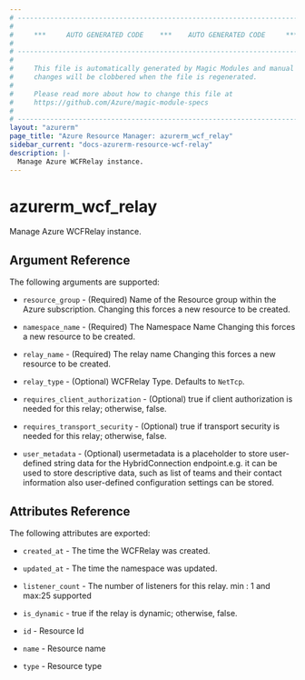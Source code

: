 ```yaml
---
# ----------------------------------------------------------------------------
#
#     ***     AUTO GENERATED CODE    ***    AUTO GENERATED CODE     ***
#
# ----------------------------------------------------------------------------
#
#     This file is automatically generated by Magic Modules and manual
#     changes will be clobbered when the file is regenerated.
#
#     Please read more about how to change this file at
#     https://github.com/Azure/magic-module-specs
#
# ----------------------------------------------------------------------------
layout: "azurerm"
page_title: "Azure Resource Manager: azurerm_wcf_relay"
sidebar_current: "docs-azurerm-resource-wcf-relay"
description: |-
  Manage Azure WCFRelay instance.
---
```


# azurerm_wcf_relay

Manage Azure WCFRelay instance.


## Argument Reference

The following arguments are supported:

* `resource_group` - (Required) Name of the Resource group within the Azure subscription. Changing this forces a new resource to be created.

* `namespace_name` - (Required) The Namespace Name Changing this forces a new resource to be created.

* `relay_name` - (Required) The relay name Changing this forces a new resource to be created.

* `relay_type` - (Optional) WCFRelay Type. Defaults to `NetTcp`.

* `requires_client_authorization` - (Optional) true if client authorization is needed for this relay; otherwise, false.

* `requires_transport_security` - (Optional) true if transport security is needed for this relay; otherwise, false.

* `user_metadata` - (Optional) usermetadata is a placeholder to store user-defined string data for the HybridConnection endpoint.e.g. it can be used to store  descriptive data, such as list of teams and their contact information also user-defined configuration settings can be stored.

## Attributes Reference

The following attributes are exported:

* `created_at` - The time the WCFRelay was created.

* `updated_at` - The time the namespace was updated.

* `listener_count` - The number of listeners for this relay. min : 1 and max:25 supported

* `is_dynamic` - true if the relay is dynamic; otherwise, false.

* `id` - Resource Id

* `name` - Resource name

* `type` - Resource type

